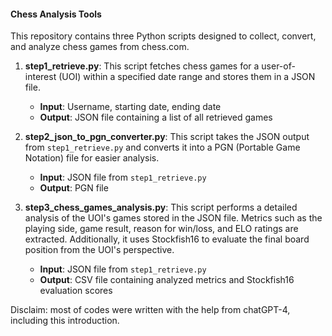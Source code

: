#### Chess Analysis Tools

This repository contains three Python scripts designed to collect, convert, and analyze chess games from chess.com.

1. **step1_retrieve.py**: This script fetches chess games for a user-of-interest (UOI) within a specified date range and stores them in a JSON file.
    - **Input**: Username, starting date, ending date
    - **Output**: JSON file containing a list of all retrieved games
    
2. **step2_json_to_pgn_converter.py**: This script takes the JSON output from `step1_retrieve.py` and converts it into a PGN (Portable Game Notation) file for easier analysis.
    - **Input**: JSON file from `step1_retrieve.py`
    - **Output**: PGN file
    
3. **step3_chess_games_analysis.py**: This script performs a detailed analysis of the UOI's games stored in the JSON file. Metrics such as the playing side, game result, reason for win/loss, and ELO ratings are extracted. Additionally, it uses Stockfish16 to evaluate the final board position from the UOI's perspective.
    - **Input**: JSON file from `step1_retrieve.py`
    - **Output**: CSV file containing analyzed metrics and Stockfish16 evaluation scores

Disclaim: most of codes were written with the help from chatGPT-4, including this introduction.
